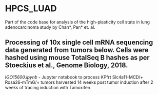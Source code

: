 # HPCS_LUAD
Part of the code base for analysis of the high-plasticity cell state in lung adenocarcinoma study by Chan*, Pan* et. al. 

## Processing of 10x single cell mRNA sequencing data generated from tumors below.  Cells were hashed using mouse TotalSeq B hashes as per Stoeckius et al., Genome Biology, 2018.

_IGO15600.ipynb_ - Jupyter notebook to process KPfrt Slc4a11-MCD/+ Rosa26-mTmG/+ tumors harvested 14 weeks post tumor induction after 2 weeks of tracing induction with Tamoxifen.
